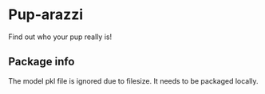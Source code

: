 # Pup-arazzi

Find out who your pup really is!

## Package info
The model pkl file is ignored due to filesize. It needs to be packaged locally.
